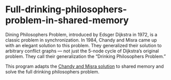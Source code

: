 # Full-drinking-philosophers-problem-in-shared-memory

Dining Philosophers Problem, introduced by Edsger Dijkstra in 1972, is a classic problem in synchronization. In 1984, Chandy and Misra came up with an elegant solution to this problem. They generalized their solution to arbitrary conflict graphs — not just the 5-node cycle of Dijkstra’s original problem. They call their generalization the “Drinking Philosophers Problem.” 

This program adapts the [Chandy and Misra solution](https://dl.acm.org/citation.cfm?doid=1780.1804) to shared memory and solve the full drinking philosophers problem. 


